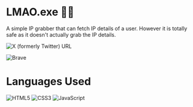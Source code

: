 # LMAO.exe 👨‍💻
A simple IP grabber that can fetch IP
 details of a user. However it is totally
 safe as it doesn't actually grab the IP
 details.
 
 <img alt="X (formerly Twitter) URL" src="https://img.shields.io/twitter/url?url=https%3A%2F%2Ftwitter.com%2FSanyalHrishav%3Ft%3Dla0Frx-fUmNTimuPMM0rAg%26s%3D09&logo=X">
 
![Brave](https://img.shields.io/badge/Brave-FB542B?style=for-the-badge&logo=Brave&logoColor=white)

# Languages Used 
 ![HTML5](https://img.shields.io/badge/html5-%23E34F26.svg?style=for-the-badge&logo=html5&logoColor=white)  ![CSS3](https://img.shields.io/badge/css3-%231572B6.svg?style=for-the-badge&logo=css3&logoColor=white) ![JavaScript](https://img.shields.io/badge/javascript-%23323330.svg?style=for-the-badge&logo=javascript&logoColor=%23F7DF1E)

